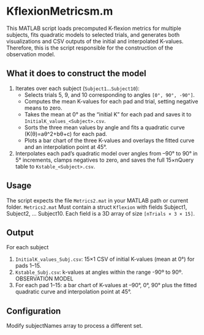 # KflexionMetricsm.m
This MATLAB script loads precomputed K-flexion metrics for multiple subjects, fits quadratic models to selected trials, and generates both visualizations and CSV outputs of the initial and interpolated K-values. Therefore, this is the script responsible for the construction of the observation model.

## What it does to construct the model
1. Iterates over each subject (`Subject1`…`Subject10`):  
   - Selects trials 5, 9, and 10 corresponding to angles `[0°, 90°, -90°]`.  
   - Computes the mean K-values for each pad and trial, setting negative means to zero.  
   - Takes the mean at 0° as the “initial K” for each pad and saves it to `InitialK_values_<Subject>.csv`.  
   - Sorts the three mean values by angle and fits a quadratic curve \(K(θ)=aθ^2+bθ+c\) for each pad.
   -  Plots a bar chart of the three K-values and overlays the fitted curve and an interpolation point at 45°.
2. Interpolates each pad’s quadratic model over angles from –90° to 90° in 5° increments, clamps negatives to zero, and saves the full 15×nQuery table to `Kstable_<Subject>.csv`.  

## Usage
The script expects the file `Metrics2.mat` in your MATLAB path or current folder. `Metrics2.mat`
Must contain a struct `Kflexion` with fields Subject1, Subject2, … Subject10.
Each field is a 3D array of size `[nTrials × 3 × 15]`.
## Output
For each subject
1. `InitialK_values_Subj.csv`: 15×1 CSV of initial K-values (mean at 0°) for pads 1–15.
2. `Kstable_Subj.csv`: k-values at angles within the range -90º to 90º. OBSERVATION MODEL
3. For each pad 1–15: a bar chart of K-values at –90°, 0°, 90° plus the fitted quadratic curve and interpolation point at 45°.
## Configuration
Modify subjectNames array to process a different set.

